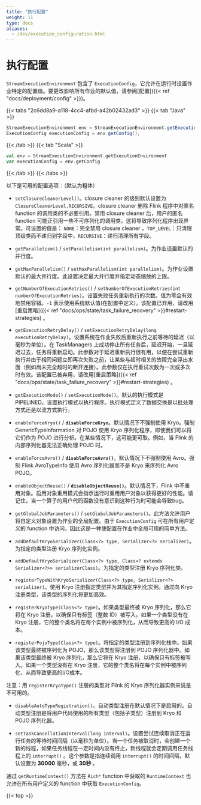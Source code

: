 ```yaml
---
title: "执行配置"
weight: 11
type: docs
aliases:
  - /dev/execution_configuration.html
---
```

<!--
Licensed to the Apache Software Foundation (ASF) under one
or more contributor license agreements.  See the NOTICE file
distributed with this work for additional information
regarding copyright ownership.  The ASF licenses this file
to you under the Apache License, Version 2.0 (the
"License"); you may not use this file except in compliance
with the License.  You may obtain a copy of the License at

  http://www.apache.org/licenses/LICENSE-2.0

Unless required by applicable law or agreed to in writing,
software distributed under the License is distributed on an
"AS IS" BASIS, WITHOUT WARRANTIES OR CONDITIONS OF ANY
KIND, either express or implied.  See the License for the
specific language governing permissions and limitations
under the License.
-->

<a name="execution-configuration"></a>

# 执行配置

`StreamExecutionEnvironment` 包含了 `ExecutionConfig`，它允许在运行时设置作业特定的配置值。要更改影响所有作业的默认值，请参阅[配置]({{< ref "docs/deployment/config" >}})。

{{< tabs "2c6dd8a9-a118-4cc4-afbd-a42b02432ad3" >}}
{{< tab "Java" >}}
```java
StreamExecutionEnvironment env = StreamExecutionEnvironment.getExecutionEnvironment();
ExecutionConfig executionConfig = env.getConfig();
```
{{< /tab >}}
{{< tab "Scala" >}}
```scala
val env = StreamExecutionEnvironment.getExecutionEnvironment
var executionConfig = env.getConfig
```
{{< /tab >}}
{{< /tabs >}}

以下是可用的配置选项：（默认为粗体）

- `setClosureCleanerLevel()`。closure cleaner 的级别默认设置为 `ClosureCleanerLevel.RECURSIVE`。closure cleaner 删除 Flink 程序中对匿名 function 的调用类的不必要引用。禁用 closure cleaner 后，用户的匿名 function 可能正引用一些不可序列化的调用类。这将导致序列化程序出现异常。可设置的值是：
`NONE`：完全禁用 closure cleaner ，`TOP_LEVEL`：只清理顶级类而不递归到字段中，`RECURSIVE`：递归清理所有字段。

- `getParallelism()` / `setParallelism(int parallelism)`。为作业设置默认的并行度。

- `getMaxParallelism()` / `setMaxParallelism(int parallelism)`。为作业设置默认的最大并行度。此设置决定最大并行度并指定动态缩放的上限。

- `getNumberOfExecutionRetries()` / `setNumberOfExecutionRetries(int numberOfExecutionRetries)`。设置失败任务重新执行的次数。值为零会有效地禁用容错。`-1` 表示使用系统默认值(在配置中定义)。该配置已弃用，请改用 [重启策略]({{< ref "docs/ops/state/task_failure_recovery" >}}#restart-strategies) 。

- `getExecutionRetryDelay()` / `setExecutionRetryDelay(long executionRetryDelay)`。设置系统在作业失败后重新执行之前等待的延迟（以毫秒为单位）。在 TaskManagers 上成功停止所有任务后，延迟开始，一旦延迟过去，任务将重新启动。此参数对于延迟重新执行很有用，以便在尝试重新执行并由于相同问题立即再次失败之前，让某些与超时相关的故障完全浮出水面（例如尚未完全超时的断开连接）。此参数仅在执行重试次数为一次或多次时有效。该配置已被弃用，请改用[重启策略]({{< ref "docs/ops/state/task_failure_recovery" >}}#restart-strategies) 。

- `getExecutionMode()` / `setExecutionMode()`。默认的执行模式是 PIPELINED。设置执行模式以执行程序。执行模式定义了数据交换是以批处理方式还是以流方式执行。

- `enableForceKryo()` / **`disableForceKryo`**。默认情况下不强制使用 Kryo。强制 GenericTypeInformation 对 POJO 使用 Kryo 序列化程序，即使我们可以将它们作为 POJO 进行分析。在某些情况下，这可能更可取。例如，当 Flink 的内部序列化器无法正确处理 POJO 时。

- `enableForceAvro()` / **`disableForceAvro()`**。默认情况下不强制使用 Avro。强制 Flink AvroTypeInfo 使用 Avro 序列化器而不是 Kryo 来序列化 Avro POJO。

- `enableObjectReuse()` / **`disableObjectReuse()`**。默认情况下，Flink 中不重用对象。启用对象重用模式会指示运行时重用用户对象以获得更好的性能。请记住，当一个算子的用户代码函数没有意识到这种行为时可能会导致bug。

- `getGlobalJobParameters()` / `setGlobalJobParameters()`。此方法允许用户将自定义对象设置为作业的全局配置。由于 `ExecutionConfig` 可在所有用户定义的 function 中访问，因此这是一种使配置在作业中全局可用的简单方法。

- `addDefaultKryoSerializer(Class<?> type, Serializer<?> serializer)`。为指定的类型注册 Kryo 序列化实例。

- `addDefaultKryoSerializer(Class<?> type, Class<? extends Serializer<?>> serializerClass)`。为指定的类型注册 Kryo 序列化类。

- `registerTypeWithKryoSerializer(Class<?> type, Serializer<?> serializer)`。使用 Kryo 注册指定类型并为其指定序列化实例。通过向 Kryo 注册类型，该类型的序列化将更加高效。

- `registerKryoType(Class<?> type)`。如果类型最终被 Kryo 序列化，那么它将在 Kryo 注册，以确保只有标签（整数 ID）被写入。如果一个类型没有在 Kryo 注册，它的整个类名将在每个实例中被序列化，从而导致更高的 I/O 成本。 

- `registerPojoType(Class<?> type)`。将指定的类型注册到序列化栈中。如果该类型最终被序列化为 POJO，那么该类型将注册到 POJO 序列化器中。如果该类型最终被 Kryo 序列化，那么它将在 Kryo 注册，以确保只有标签被写入。如果一个类型没有在 Kryo 注册，它的整个类名将在每个实例中被序列化，从而导致更高的I/O成本。

注意：用 `registerKryoType()` 注册的类型对 Flink 的 Kryo 序列化器实例来说是不可用的。

- `disableAutoTypeRegistration()`。自动类型注册在默认情况下是启用的。自动类型注册是将用户代码使用的所有类型（包括子类型）注册到 Kryo 和 POJO 序列化器。

- `setTaskCancellationInterval(long interval)`。设置尝试连续取消正在运行任务的等待时间间隔（以毫秒为单位）。当一个任务被取消时，会创建一个新的线程，如果任务线程在一定时间内没有终止，新线程就会定期调用任务线程上的 `interrupt()` 。这个参数是指连续调用 `interrupt()` 的时间间隔，默认设置为 **30000** 毫秒，或 **30秒** 。

通过 `getRuntimeContext()` 方法在 `Rich*` function 中获取的 `RuntimeContext` 也允许在所有用户定义的 function 中获取 `ExecutionConfig`。

{{< top >}}
